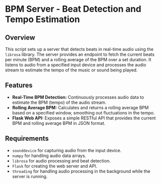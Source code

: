 # BPM Server - Beat Detection and Tempo Estimation

## Overview

This script sets up a server that detects beats in real-time audio using the `librosa` library. The server provides an endpoint to fetch the current beats per minute (BPM) and a rolling average of the BPM over a set duration. It listens to audio from a specified input device and processes the audio stream to estimate the tempo of the music or sound being played.

## Features

- **Real-Time BPM Detection:** Continuously processes audio data to estimate the BPM (tempo) of the audio stream.
- **Rolling Average BPM:** Calculates and returns a rolling average BPM based on a specified window, smoothing out fluctuations in the tempo.
- **Flask Web API:** Exposes a simple RESTful API that provides the current BPM and rolling average BPM in JSON format.

## Requirements

- `sounddevice` for capturing audio from the input device.
- `numpy` for handling audio data arrays.
- `librosa` for audio processing and beat detection.
- `Flask` for creating the web server and API.
- `threading` for handling audio processing in the background while the server is running.
